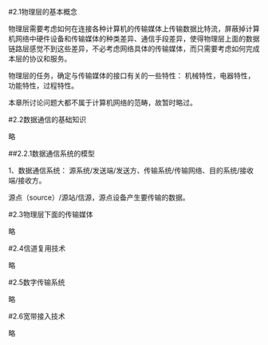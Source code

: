 #2.1物理层的基本概念

物理层需要考虑如何在连接各种计算机的传输媒体上传输数据比特流，屏蔽掉计算机网络中硬件设备和传输媒体的种类差异、通信手段差异，使得物理层上面的数据链路层感觉不到这些差异，不必考虑网络具体的传输媒体，而只需要考虑如何完成本层的协议和服务。

物理层的任务，确定与传输媒体的接口有关的一些特性：
机械特性，电器特性，功能特性，过程特性。

本章所讨论问题大都不属于计算机网络的范畴，故暂时略过。

#2.2数据通信的基础知识

略

##2.2.1数据通信系统的模型

1、数据通信系统：
源系统/发送端/发送方、传输系统/传输网络、目的系统/接收端/接收方。

源点（source）/源站/信源，源点设备产生要传输的数据。



#2.3物理层下面的传输媒体

略

#2.4信道复用技术

略

#2.5数字传输系统

略

#2.6宽带接入技术

略

